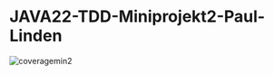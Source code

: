 # JAVA22-TDD-Miniprojekt2-Paul-Linden

![coveragemin2](https://github.com/PaulLinden/JAVA22-TDD-Miniprojekt2-Paul-Linden/assets/112555968/4c3d4241-aa3b-4d0c-8fee-73f038ef6198)
